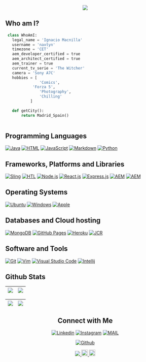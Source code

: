 
<p align="center">
  <img src="https://readme-typing-svg.herokuapp.com?color=FFBD69&size=30&center=true&vCenter=true&width=550&height=70&lines=Hey+There,+I'm+Ignacio;AEM+Senior+Developer;AEM+Architect;AEM+Trainer;Forza+5+Player;gametag+naxtyn">
</p>



## Who am I? 

 ```python
  class WhoAmI:
    legal_name = 'Ignacio Macnilla'
    username = 'naxtyn'
	timezone = 'CET'
    aem_developer_certified = true
    aem_architect_certified = true
    aem_trainer = true
    current_tv_serie = 'The Witcher'
    camera = 'Sony A7C'
	hobbies = [
				'Comics',
             'Forza 5',
			 	'Photography',
				'Chilling'
			]
	
	def getCity():
		return Madrid_Spain()
	
 ```

## Programming Languages

<p>
    <a href="#"><img alt="Java" src="https://img.shields.io/badge/java-%23ED8B00.svg?logo=java&logoColor=blue"></a>
    <a href="#"><img alt="HTML" src="https://img.shields.io/badge/HTML%20-%23E34F26.svg?logo=html5&logoColor=white"></a>
    <a href="#"><img alt="JavaScript" src="https://img.shields.io/badge/JavaScript%20-%23F7DF1E.svg?logo=javascript&logoColor=black"></a>
    <a href="#"><img alt="Markdown" src="https://img.shields.io/badge/Markdown-%23000000.svg?logo=markdown&logoColor=white"></a>
    <a href="#"><img alt="Python" src="https://img.shields.io/badge/python-3670A0?logo=python&logoColor=ffdd54"></a>
</p>

## Frameworks, Platforms and Libraries
<p>
    <a href="#"><img alt="Sling" src="https://img.shields.io/badge/Sling-FFFFFF?logo=apache&logoColor=black"></a>
    <a href="#"><img alt="HTL" src="https://img.shields.io/badge/HTL-FF1B2D?logo=adobe&logoColor=white"></a>
	<a href="#"><img alt="Node.js" src="https://img.shields.io/badge/node.js-6DA55F?logo=node.js&logoColor=white"></a>
	<a href="#"><img alt="React.js" src="https://img.shields.io/badge/react-%2320232a.svg?logo=react&logoColor=%2361DAFB"></a>
	<a href="#"><img alt="Express.js" src="https://img.shields.io/badge/express.js-%23404d59.svg?logo=express&logoColor=%2361DAFB"></a>
    <a href="#"><img alt="AEM" src="https://img.shields.io/badge/AEM 6.x-FF1B2D?logo=adobe&logoColor=white"></a>
    <a href="#"><img alt="AEM" src="https://img.shields.io/badge/AEM Cloud-FF1B2D?logo=adobe&logoColor=white"></a>
</p>

## Operating Systems
<p>
	<a href="#"><img alt="Ubuntu" src="https://img.shields.io/badge/Ubuntu-557C94?logo=ubuntu&logoColor=white"></a>
	<a href="#"><img alt="Windows" src="https://img.shields.io/badge/Windows-0078D6?logo=windows&logoColor=white"></a>
	<a href="#"><img alt="Apple" src="https://img.shields.io/badge/mac%20os-000000?logo=apple&logoColor=white"></a>
	
</p>

## Databases and Cloud hosting

<p>
	<a href="#"><img alt="MongoDB" src="https://img.shields.io/badge/MongoDB-%234ea94b.svg?logo=mongodb&logoColor=white"></a>
    <a href="#"><img alt="GitHub Pages" src="https://img.shields.io/badge/GitHub%20Pages-%23327FC7.svg?logo=github&logoColor=white"></a>
    <a href="#"><img alt="Heroku" src="https://img.shields.io/badge/Heroku%20-%23430098.svg?logo=heroku&logoColor=white"></a>
    <a href="#"><img alt="JCR" src="https://img.shields.io/badge/JCR-FFFFFF?logo=apache&logoColor=black"></a>
</p> 

## Software and Tools
<p>
    <a href="#"><img alt="Git" src="https://img.shields.io/badge/Git%20-%23F05033.svg?logo=git&logoColor=white"></a>
	<a href="#"><img alt="Vim" src="https://img.shields.io/badge/VIM-%2311AB00.svg?logo=vim&logoColor=white"></a>
    <a href="#"><img alt="Visual Studio Code" src="https://img.shields.io/badge/Visual%20Studio%20Code-0078d7.svg?logo=visual-studio-code&logoColor=white"></a>
	<a href="#"><img alt="Intellij" src="https://img.shields.io/badge/IntelliJ&nbsp;IDEA-000000.svg?logo=intellij-idea&logoColor=white"></a>
</p>
 
## Github Stats

<img src="https://github-readme-stats.vercel.app/api?username=mancillaign&&show_icons=true&count_private=true&theme=onedark">|<img src="https://github-readme-streak-stats.herokuapp.com/?user=mancillaign&theme=onedark"/>
|---|---|

<img src="https://github-readme-stats.vercel.app/api?username=naxtyn&&show_icons=true&count_private=true&theme=dracula">|<img src="https://github-readme-streak-stats.herokuapp.com/?user=mancillaign&theme=dracula"/>
|---|---|



<h2 align="center"> Connect with Me</h2>

<p align="center">
  <a href="https://www.linkedin.com/in/ignacio-emmanuel-mancilla-olivares-17a6118b/"><img alt="Linkedin" title="Ignacio Mancilla Linkedin" src="https://img.shields.io/badge/LinkedIn-0077B5?style=for-the-badge&logo=linkedin&logoColor=white"></a>
  <a href="https://www.instagram.com/naxtyn/"><img alt="Instagram" title="Ignacio's Instagram" src="https://img.shields.io/badge/Instagram-E4405F?style=for-the-badge&logo=instagram&logoColor=white"></a>
  <a href="mailto:ignacio.mancilla@anseris.es"><img alt="MAIL" title="Ignacio's Mail" src="https://img.shields.io/badge/Mail-D14836?style=for-the-badge&logo=gmail&logoColor=white"></a>
 </p>
 <p align="center">
  
</p>
<p align="center">
 <a href="https://github.com/mancillaign"><img alt="Github" title="Ignacio's Github" src="https://img.shields.io/badge/github-%23121011.svg?style=for-the-badge&logo=github&logoColor=white"></a>
</p>

<p align="center">
    <a href="https://github.com/mancillaign">
        <img src="https://komarev.com/ghpvc/?username=mancillaign"/>
    </a>
    <a href="https://github.com/mancillaign">
        <img height="20" src="https://img.shields.io/github/followers/mancillaign?label=follow&logo=github" />
	</a>
	 <a href="https://github.com/mancillaign">
        <img height="20" src="https://img.shields.io/github/stars/mancillaign?label=stars&logo=github" />
	</a>
</p>

